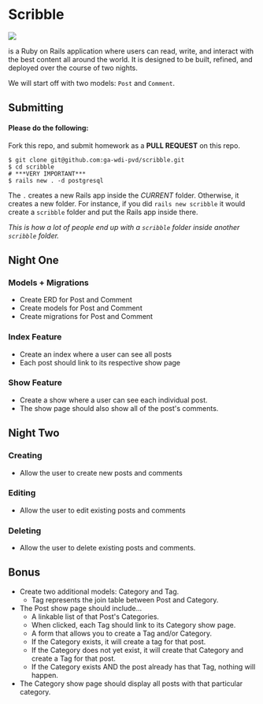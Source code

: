 # Scribble

![](https://dl.dropboxusercontent.com/s/8frf8rblw6pnpds/hipsterlogogenerator_1438007087793.png?dl=0)

is a Ruby on Rails application where users can read, write, and interact
with the best content all around the world. It is designed to be built, refined, and deployed over the course of two nights.

We will start off with two models: `Post` and `Comment`.

## Submitting

#### Please do the following:

Fork this repo, and submit homework as a **PULL REQUEST** on this repo.
```
$ git clone git@github.com:ga-wdi-pvd/scribble.git
$ cd scribble
# ***VERY IMPORTANT***
$ rails new . -d postgresql
```
The `.` creates a new Rails app inside the *CURRENT* folder. Otherwise, it creates a new folder. For instance, if you did `rails new scribble` it would create a `scribble` folder and put the Rails app inside there.

*This is how a lot of people end up with a `scribble` folder inside another `scribble` folder.*

## Night One
### Models + Migrations

- Create ERD for Post and Comment
- Create models for Post and Comment
- Create migrations for Post and Comment

### Index Feature
- Create an index where a user can see all posts
- Each post should link to its respective show page

### Show Feature
- Create a show where a user can see each individual post.
- The show page should also show all of the post's comments.

## Night Two
### Creating
- Allow the user to create new posts and comments

### Editing
- Allow the user to edit existing posts and comments

### Deleting
- Allow the user to delete existing posts and comments.

## Bonus
- Create two additional models: Category and Tag.
  * Tag represents the join table between Post and Category.
- The Post show page should include...
  *  A linkable list of that Post's Categories.
    * When clicked, each Tag should link to its Category show page.
  *  A form that allows you to create a Tag and/or Category.
    *  If the Category exists, it will create a tag for that post.
    *  If the Category does not yet exist, it will create that Category and create a Tag for that post.
    *  If the Category exists AND the post already has that Tag, nothing will happen.
- The Category show page should display all posts with that particular category.
